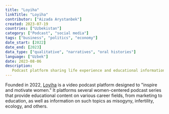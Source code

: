 ```yaml
---
title: "Loyiha"
linkTitle: "Loyiha"
contributor: ["Aizada Arystanbek"]
created: 2023-07-19
countries: ["Uzbekistan"]
category: ["Podcast", "social media"]
tags: ["business", "politics", "economy"]
date_start: [2022]
date_end: [2023]
data_type: ["qualitative", "narratives", "oral histories"]
language: ["Uzbek"]
date: 2023-08-06
description:
   Podcast platform sharing life experience and educational information from Uzbek women in various career fields
---
```


Founded in 2022, [Loyiha](https://www.youtube.com/@loyiha_project/) is a video podcast platform designed to "inspire and motivate women." It platforms several women-centered podcast series that provide educational content on various career fields, from marketing to education, as well as information on such topics as misogyny, infertility, ecology, and others.
